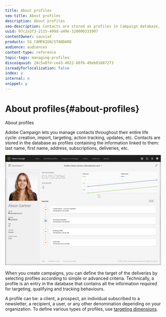 ```yaml
---
title: About profiles
seo-title: About profiles
description: About profiles
seo-description: Contacts are stored as profiles in Campaign database, and updated through their entire life cycle.
uuid: 07c2a3f3-2115-499d-a49e-320000333907
contentOwner: sauviat
products: SG_CAMPAIGN/STANDARD
audience: audiences
content-type: reference
topic-tags: managing-profiles
discoiquuid: 28c5a8fd-ce43-4022-80f6-49eb01887273
isreadyforlocalization: false
index: y
internal: n
snippet: y
---
```


# About profiles{#about-profiles}

About profiles

Adobe Campaign lets you manage contacts throughout their entire life cycle: creation, import, targeting, action tracking, updates, etc. Contacts are stored in the database as profiles containing the information linked to them: last name, first name, address, subscriptions, deliveries, etc.

![](assets/marketing_history.png)

When you create campaigns, you can define the target of the deliveries by selecting profiles according to simple or advanced criteria. Technically, a profile is an entry in the database that contains all the information required for targeting, qualifying and tracking behaviours.

A profile can be: a client, a prospect, an individual subscribed to a newsletter, a recipient, a user, or any other denomination depending on your organization. To define various types of profiles, use [targeting dimensions](../../automating/using/query.md#targeting-dimensions-and-resources).

